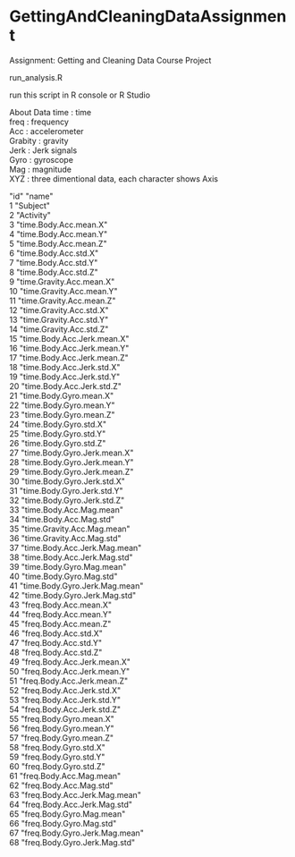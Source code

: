 # GettingAndCleaningDataAssignment
Assignment: Getting and Cleaning Data Course Project

run_analysis.R

run this script in R console or R Studio

About Data
time    : time  
freq    : frequency  
Acc     : accelerometer  
Grabity : gravity  
Jerk    : Jerk signals  
Gyro    : gyroscope  
Mag     : magnitude  
XYZ     : three dimentional data, each character shows Axis  

"id" "name"  
1 "Subject"  
2 "Activity"  
3 "time.Body.Acc.mean.X"  
4 "time.Body.Acc.mean.Y"  
5 "time.Body.Acc.mean.Z"  
6 "time.Body.Acc.std.X"  
7 "time.Body.Acc.std.Y"  
8 "time.Body.Acc.std.Z"  
9 "time.Gravity.Acc.mean.X"  
10 "time.Gravity.Acc.mean.Y"  
11 "time.Gravity.Acc.mean.Z"  
12 "time.Gravity.Acc.std.X"  
13 "time.Gravity.Acc.std.Y"  
14 "time.Gravity.Acc.std.Z"  
15 "time.Body.Acc.Jerk.mean.X"  
16 "time.Body.Acc.Jerk.mean.Y"  
17 "time.Body.Acc.Jerk.mean.Z"  
18 "time.Body.Acc.Jerk.std.X"  
19 "time.Body.Acc.Jerk.std.Y"  
20 "time.Body.Acc.Jerk.std.Z"  
21 "time.Body.Gyro.mean.X"  
22 "time.Body.Gyro.mean.Y"  
23 "time.Body.Gyro.mean.Z"  
24 "time.Body.Gyro.std.X"  
25 "time.Body.Gyro.std.Y"  
26 "time.Body.Gyro.std.Z"  
27 "time.Body.Gyro.Jerk.mean.X"  
28 "time.Body.Gyro.Jerk.mean.Y"  
29 "time.Body.Gyro.Jerk.mean.Z"  
30 "time.Body.Gyro.Jerk.std.X"  
31 "time.Body.Gyro.Jerk.std.Y"  
32 "time.Body.Gyro.Jerk.std.Z"  
33 "time.Body.Acc.Mag.mean"  
34 "time.Body.Acc.Mag.std"  
35 "time.Gravity.Acc.Mag.mean"  
36 "time.Gravity.Acc.Mag.std"  
37 "time.Body.Acc.Jerk.Mag.mean"  
38 "time.Body.Acc.Jerk.Mag.std"  
39 "time.Body.Gyro.Mag.mean"  
40 "time.Body.Gyro.Mag.std"  
41 "time.Body.Gyro.Jerk.Mag.mean"  
42 "time.Body.Gyro.Jerk.Mag.std"  
43 "freq.Body.Acc.mean.X"  
44 "freq.Body.Acc.mean.Y"  
45 "freq.Body.Acc.mean.Z"  
46 "freq.Body.Acc.std.X"  
47 "freq.Body.Acc.std.Y"  
48 "freq.Body.Acc.std.Z"  
49 "freq.Body.Acc.Jerk.mean.X"  
50 "freq.Body.Acc.Jerk.mean.Y"  
51 "freq.Body.Acc.Jerk.mean.Z"  
52 "freq.Body.Acc.Jerk.std.X"  
53 "freq.Body.Acc.Jerk.std.Y"  
54 "freq.Body.Acc.Jerk.std.Z"  
55 "freq.Body.Gyro.mean.X"  
56 "freq.Body.Gyro.mean.Y"  
57 "freq.Body.Gyro.mean.Z"  
58 "freq.Body.Gyro.std.X"  
59 "freq.Body.Gyro.std.Y"  
60 "freq.Body.Gyro.std.Z"  
61 "freq.Body.Acc.Mag.mean"  
62 "freq.Body.Acc.Mag.std"  
63 "freq.Body.Acc.Jerk.Mag.mean"  
64 "freq.Body.Acc.Jerk.Mag.std"  
65 "freq.Body.Gyro.Mag.mean"  
66 "freq.Body.Gyro.Mag.std"  
67 "freq.Body.Gyro.Jerk.Mag.mean"  
68 "freq.Body.Gyro.Jerk.Mag.std"  


